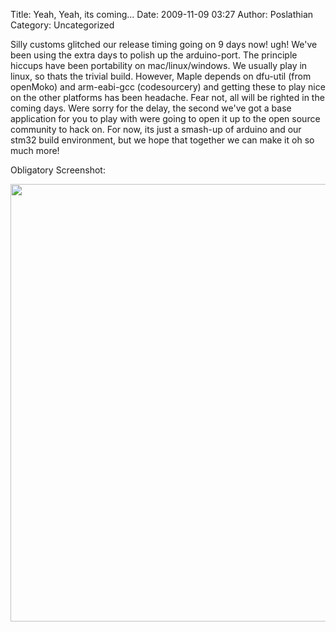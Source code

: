 Title: Yeah, Yeah, its coming...
Date: 2009-11-09 03:27
Author: Poslathian
Category: Uncategorized

Silly customs glitched our release timing going on 9 days now! ugh!
We've been using the extra days to polish up the arduino-port. The
principle hiccups have been portability on mac/linux/windows. We usually
play in linux, so thats the trivial build. However, Maple depends on
dfu-util (from openMoko) and arm-eabi-gcc (codesourcery) and getting
these to play nice on the other platforms has been headache. Fear not,
all will be righted in the coming days. Were sorry for the delay, the
second we've got a base application for you to play with were going to
open it up to the open source community to hack on. For now, its just a
smash-up of arduino and our stm32 build environment, but we hope that
together we can make it oh so much more!

Obligatory Screenshot:

<center>
<img src="http://blogs.leaflabs.com/wp-content/uploads/screenshot1-1024x562.jpg" width="700px">
</center>


